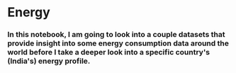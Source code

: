 # Energy

### In this notebook, I am going to look into a couple datasets that provide insight into some energy consumption data around the world before I take a deeper look into a specific country's (India's) energy profile.

